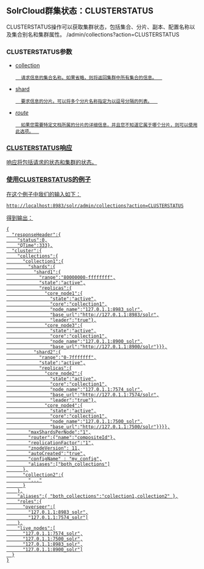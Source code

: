 ## SolrCloud群集状态：CLUSTERSTATUS 
<div class="content-intro view-box ">CLUSTERSTATUS操作可以获取集群状态，包括集合、分片、副本、配置名称以及集合别名和集群属性。  
/admin/collections?action=CLUSTERSTATUS  

### CLUSTERSTATUS参数<a href="http://lucene.apache.org/solr/guide/7_0/collections-api.html#clusterstatus-parameters"/>

- collection  

    
        请求信息的集合名称。如果省略，则将返回集群中所有集合的信息。  
    
- shard  

   
        要求信息的分片。可以将多个分片名称指定为以逗号分隔的列表。  
    
- _route_  

    
        如果您需要特定文档所属的分片的详细信息，并且您不知道它属于哪个分片，则可以使用此选项。  
    


### CLUSTERSTATUS响应<a href="http://lucene.apache.org/solr/guide/7_0/collections-api.html#clusterstatus-response"/>

响应将包括请求的状态和集群的状态。  

### 使用CLUSTERSTATUS的例子<a href="http://lucene.apache.org/solr/guide/7_0/collections-api.html#examples-using-clusterstatus"/>

在这个例子中我们的输入如下：  
```
http://localhost:8983/solr/admin/collections?action=CLUSTERSTATUS
```

得到输出：  
```
{
  "responseHeader":{
    "status":0,
    "QTime":333},
  "cluster":{
    "collections":{
      "collection1":{
        "shards":{
          "shard1":{
            "range":"80000000-ffffffff",
            "state":"active",
            "replicas":{
              "core_node1":{
                "state":"active",
                "core":"collection1",
                "node_name":"127.0.1.1:8983_solr",
                "base_url":"http://127.0.1.1:8983/solr",
                "leader":"true"},
              "core_node3":{
                "state":"active",
                "core":"collection1",
                "node_name":"127.0.1.1:8900_solr",
                "base_url":"http://127.0.1.1:8900/solr"}}},
          "shard2":{
            "range":"0-7fffffff",
            "state":"active",
            "replicas":{
              "core_node2":{
                "state":"active",
                "core":"collection1",
                "node_name":"127.0.1.1:7574_solr",
                "base_url":"http://127.0.1.1:7574/solr",
                "leader":"true"},
              "core_node4":{
                "state":"active",
                "core":"collection1",
                "node_name":"127.0.1.1:7500_solr",
                "base_url":"http://127.0.1.1:7500/solr"}}}},
        "maxShardsPerNode":"1",
        "router":{"name":"compositeId"},
        "replicationFactor":"1",
        "znodeVersion": 11,
        "autoCreated":"true",
        "configName" : "my_config",
        "aliases":["both_collections"]
      },
      "collection2":{
        "..."
      }
    },
    "aliases":{ "both_collections":"collection1,collection2" },
    "roles":{
      "overseer":[
        "127.0.1.1:8983_solr",
        "127.0.1.1:7574_solr"]
    },
    "live_nodes":[
      "127.0.1.1:7574_solr",
      "127.0.1.1:7500_solr",
      "127.0.1.1:8983_solr",
      "127.0.1.1:8900_solr"]
  }
}
```
